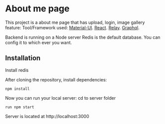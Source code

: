 # About me page

This project is a about me page that has upload, login, image gallery feature:
Tool/Framework used:
  [Material-UI](http://callemall.github.io/material-ui/).
  [React](https://facebook.github.io/react/).
  [Relay](https://facebook.github.io/relay/).
  [Graphql](https://github.com/facebook/graphql).

Backend is running on a Node server
Redis is the default database. You can config it to which ever you want.

## Installation
Install redis

After cloning the repository, install dependencies:
```
npm install
```

Now you can run your local server:
cd to server folder
```
run npm start
```

Server is located at http://localhost:3000

